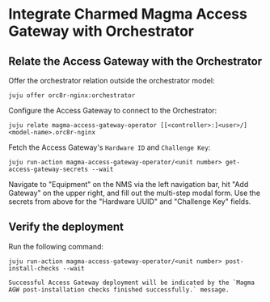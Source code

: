 # Integrate Charmed Magma Access Gateway with Orchestrator

## Relate the Access Gateway with the Orchestrator

Offer the orchestrator relation outside the orchestrator model:

```{code-block} shell
juju offer orc8r-nginx:orchestrator
```

Configure the Access Gateway to connect to the Orchestrator:

```{code-block} shell
juju relate magma-access-gateway-operator [[<controller>:]<user>/]<model-name>.orc8r-nginx
```

Fetch the Access Gateway's `Hardware ID` and `Challenge Key`:

```{code-block} shell
juju run-action magma-access-gateway-operator/<unit number> get-access-gateway-secrets --wait
```

Navigate to "Equipment" on the NMS via the left navigation bar, hit "Add Gateway" on the upper right, and fill out the multi-step modal form. Use the secrets from above for the "Hardware UUID" and "Challenge Key" fields.

## Verify the deployment

Run the following command:

```{code-block} shell
juju run-action magma-access-gateway-operator/<unit number> post-install-checks --wait
```

```{note}
Successful Access Gateway deployment will be indicated by the `Magma AGW post-installation checks finished successfully.` message.
```
